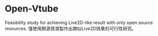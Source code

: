# Open-Vtube
Feasibility study for achieving Live2D-like result with only open source resources.
僅使用開源資源製作出類似Live2D效果的可行性研究。


